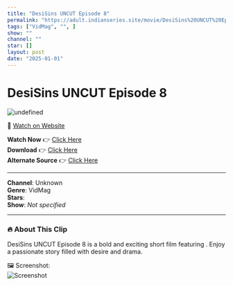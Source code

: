 ```yaml
---
title: "DesiSins UNCUT Episode 8"
permalink: "https://adult.indianseries.site/movie/DesiSins%20UNCUT%20Episode%208"
tags: ["VidMag", "", ]
show: ""
channel: ""
star: []
layout: post
date: "2025-01-01"
---
```


# DesiSins UNCUT Episode 8

![undefined](https://desisins.com/wp-content/uploads/2024/09/Bharti-Jha-DesiSins.com_.jpg)

🔗 [Watch on Website](https://adult.indianseries.site/movie/DesiSins%20UNCUT%20Episode%208)

**Watch Now** 👉 [Click Here](https://adult.indianseries.site/movie/DesiSins%20UNCUT%20Episode%208)  
**Download** 👉 [Click Here](https://adult.indianseries.site/movie/DesiSins%20UNCUT%20Episode%208)  
**Alternate Source** 👉 [Click Here](https://adult.indianseries.site/movie/DesiSins%20UNCUT%20Episode%208)

---

**Channel**: Unknown  
**Genre**: VidMag  
**Stars**:   
**Show**: *Not specified*

---

### 🔥 About This Clip

DesiSins UNCUT Episode 8 is a bold and exciting short film featuring . Enjoy a passionate story filled with desire and drama.
 
🖼️ Screenshot:  
![Screenshot](https://desisins.com/wp-content/uploads/2024/09/Bharti-Jha-DesiSins.com_.jpg)
